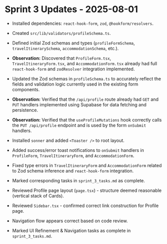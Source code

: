# Sprint 3 Updates - 2025-08-01

*   Installed dependencies: `react-hook-form`, `zod`, `@hookform/resolvers`.
*   Created `src/lib/validators/profileSchema.ts`.
*   Defined initial Zod schemas and types (`profileFormSchema`, `travelItinerarySchema`, `accommodationSchema`, etc.).
*   **Observation:** Discovered that `ProfileForm.tsx`, `TravelItineraryForm.tsx`, and `AccommodationForm.tsx` already had full `react-hook-form` and `zodResolver` integration implemented.
*   Updated the Zod schemas in `profileSchema.ts` to accurately reflect the fields and validation logic currently used in the existing form components.
*   **Observation:** Verified that the `/api/profile` route already had `GET` and `PUT` handlers implemented using Supabase for data fetching and persistence.
*   **Observation:** Verified that the `useProfileMutations` hook correctly calls the `PUT /api/profile` endpoint and is used by the form `onSubmit` handlers.
*   Installed `sonner` and added `<Toaster />` to root layout.
*   Added success/error toast notifications to `onSubmit` handlers in `ProfileForm`, `TravelItineraryForm`, and `AccommodationForm`.
*   Fixed type errors in `TravelItineraryForm` and `AccommodationForm` related to Zod schema inference and `react-hook-form` integration.
*   Marked corresponding tasks in `sprint_3_tasks.md` as complete.

*   Reviewed Profile page layout (`page.tsx`) - structure deemed reasonable (vertical stack of Cards).
*   Reviewed `Sidebar.tsx` - confirmed correct link construction for Profile page.
*   Navigation flow appears correct based on code review.
*   Marked UI Refinement & Navigation tasks as complete in `sprint_3_tasks.md`.
